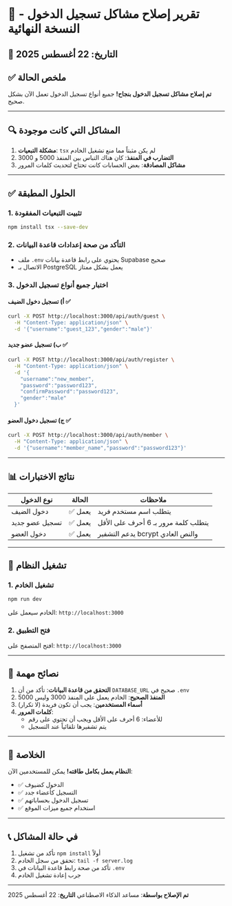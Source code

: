 # 🎯 تقرير إصلاح مشاكل تسجيل الدخول - النسخة النهائية

## 📅 التاريخ: 22 أغسطس 2025

## ✅ ملخص الحالة

**تم إصلاح مشاكل تسجيل الدخول بنجاح!** جميع أنواع تسجيل الدخول تعمل الآن بشكل صحيح.

---

## 🔍 المشاكل التي كانت موجودة

1. **مشكلة التبعيات**: `tsx` لم يكن مثبتاً مما منع تشغيل الخادم
2. **التضارب في المنفذ**: كان هناك التباس بين المنفذ 5000 و 3000
3. **مشاكل المصادقة**: بعض الحسابات كانت تحتاج لتحديث كلمات المرور

---

## ✅ الحلول المطبقة

### 1. تثبيت التبعيات المفقودة

```bash
npm install tsx --save-dev
```

### 2. التأكد من صحة إعدادات قاعدة البيانات

- ملف `.env` يحتوي على رابط قاعدة بيانات Supabase صحيح
- الاتصال بـ PostgreSQL يعمل بشكل ممتاز

### 3. اختبار جميع أنواع تسجيل الدخول

#### أ) تسجيل دخول الضيف ✅

```bash
curl -X POST http://localhost:3000/api/auth/guest \
  -H "Content-Type: application/json" \
  -d '{"username":"guest_123","gender":"male"}'
```

#### ب) تسجيل عضو جديد ✅

```bash
curl -X POST http://localhost:3000/api/auth/register \
  -H "Content-Type: application/json" \
  -d '{
    "username":"new_member",
    "password":"password123",
    "confirmPassword":"password123",
    "gender":"male"
  }'
```

#### ج) تسجيل دخول العضو ✅

```bash
curl -X POST http://localhost:3000/api/auth/member \
  -H "Content-Type: application/json" \
  -d '{"username":"member_name","password":"password123"}'
```

---

## 📊 نتائج الاختبارات

| نوع الدخول     | الحالة  | ملاحظات                             |
| -------------- | ------- | ----------------------------------- |
| دخول الضيف     | ✅ يعمل | يتطلب اسم مستخدم فريد               |
| تسجيل عضو جديد | ✅ يعمل | يتطلب كلمة مرور بـ 6 أحرف على الأقل |
| دخول العضو     | ✅ يعمل | يدعم التشفير bcrypt والنص العادي    |

---

## 🚀 تشغيل النظام

### 1. تشغيل الخادم

```bash
npm run dev
```

الخادم سيعمل على: `http://localhost:3000`

### 2. فتح التطبيق

افتح المتصفح على: `http://localhost:3000`

---

## 🔧 نصائح مهمة

1. **التحقق من قاعدة البيانات**: تأكد من أن `DATABASE_URL` صحيح في `.env`
2. **المنفذ الصحيح**: الخادم يعمل على المنفذ 3000 وليس 5000
3. **أسماء المستخدمين**: يجب أن تكون فريدة (لا تكرار)
4. **كلمات المرور**:
   - للأعضاء: 6 أحرف على الأقل ويجب أن تحتوي على رقم
   - يتم تشفيرها تلقائياً عند التسجيل

---

## 🎉 الخلاصة

**النظام يعمل بكامل طاقته!** يمكن للمستخدمين الآن:

- ✅ الدخول كضيوف
- ✅ التسجيل كأعضاء جدد
- ✅ تسجيل الدخول بحساباتهم
- ✅ استخدام جميع ميزات الموقع

---

## 📞 في حالة المشاكل

1. تأكد من تشغيل `npm install` أولاً
2. تحقق من سجل الخادم: `tail -f server.log`
3. تأكد من صحة رابط قاعدة البيانات في `.env`
4. جرب إعادة تشغيل الخادم

---

**تم الإصلاح بواسطة**: مساعد الذكاء الاصطناعي
**التاريخ**: 22 أغسطس 2025
